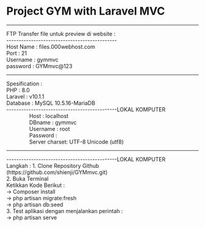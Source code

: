 # Project GYM with Laravel MVC
<hr>
FTP Transfer file untuk preview di website : </br>
---------------------------------------------</br>
Host Name : files.000webhost.com </br>
Port      : 21 </br>
Username  : gymmvc </br>
password  : GYMmvc@123</br>
<hr>
Spesification :</br>
PHP       : 8.0</br>
Laravel   : v10.1.1</br>
Database  : MySQL 10.5.16-MariaDB</br>
---------------------------------------------LOKAL KOMPUTER</br>
&emsp;&emsp;&emsp;&emsp; Host      : localhost</br>
&emsp;&emsp;&emsp;&emsp; DBname    : gymmvc</br>
&emsp;&emsp;&emsp;&emsp; Username  : root</br>
&emsp;&emsp;&emsp;&emsp; Password  : </br>
&emsp;&emsp;&emsp;&emsp; Server charset: UTF-8 Unicode (utf8)</br>
<hr>
---------------------------------------------LOKAL KOMPUTER</br>
Langkah :
1. Clone Repository Github (https://github.com/shienji/GYMmvc.git)</br>
2. Buka Terminal </br>
    Ketikkan Kode Berikut : </br>
    -> Composer install </br>
    -> php artisan migrate:fresh </br>
    -> php artisan db:seed </br>
3. Test aplikasi dengan menjalankan perintah : </br>
    -> php artisan serve </br>